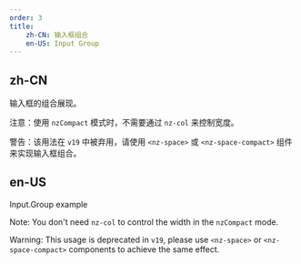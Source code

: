 ```yaml
---
order: 3
title:
    zh-CN: 输入框组合
    en-US: Input Group
---
```


## zh-CN

输入框的组合展现。

注意：使用 `nzCompact` 模式时，不需要通过 `nz-col` 来控制宽度。

警告：该用法在 `v19` 中被弃用，请使用 `<nz-space>` 或 `<nz-space-compact>` 组件来实现输入框组合。

## en-US

Input.Group example

Note: You don't need `nz-col` to control the width in the `nzCompact` mode.

Warning: This usage is deprecated in `v19`, please use `<nz-space>` or `<nz-space-compact>` components to achieve the same effect.
